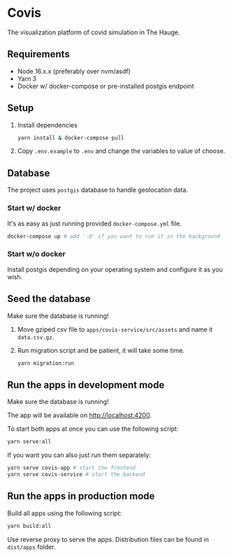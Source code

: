 
# Covis

The visualization platform of covid simulation in The Hauge.

## Requirements

- Node 16.x.x (preferably over nvm/asdf)
- Yarn 3
- Docker w/ docker-compose or pre-installed postgis endpoint

## Setup

1. Install dependencies

   ```sh
   yarn install & docker-compose pull
   ```

2. Copy `.env.example` to `.env` and change the variables to value of choose.

## Database

The project uses `postgis` database to handle geolocation data.

### Start w/ docker

It's as easy as just running provided `docker-compose.yml` file.

```sh
docker-compose up # add '-d' if you want to run it in the background
```

### Start w/o docker

Install postgis depending on your operating system and configure it as you wish.

## Seed the database

Make sure the database is running!

1. Move gziped csv file to `apps/covis-service/src/assets` and name it `data.csv.gz`.
2. Run migration script and be patient, it will take some time.

    ```sh
    yarn migration:run
    ```

## Run the apps in development mode

Make sure the database is running!

The app will be available on <http://localhost:4200>.

To start both apps at once you can use the following script:

```sh
yarn serve:all
```

If you want you can also just run them separately:

```sh
yarn serve covis-app # start the frontend
yarn serve covis-service # start the backend
```

## Run the apps in production mode

Build all apps using the following script:

```sh
yarn build:all
```

Use reverse proxy to serve the apps. Distribution files can be found in `dist/apps` folder.
